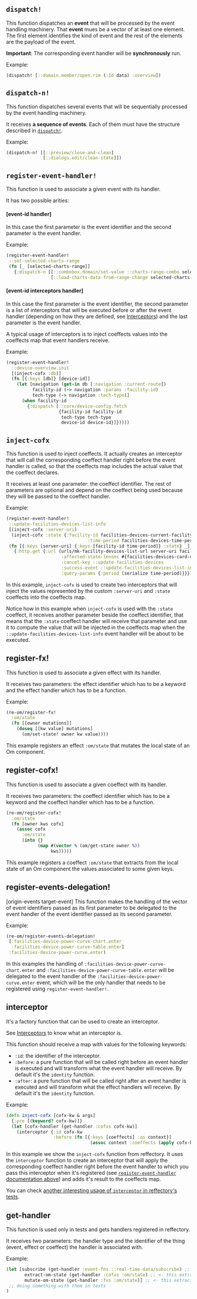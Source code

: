 ## `dispatch!`
This function dispatches an **event** that will be processed by the event handling machinery.
That **event** mues be a vector of at least one element. The first element identifies the kind of event and the rest of the elements are the payload of the event.

**Important**: The corresponding event handler will be **synchronously** run.

Example:
```clj
(dispatch! [::domain.member/open.rim (:Id data) :overview])
```

## `dispatch-n!`
This function dispatches several events that will be sequentially processed by the event handling machinery.

It receives **a sequence of events**. Each of them must have the structure described in [`dispatch!`](https://github.com/GreenPowerMonitor/reffectory/blob/master/docs/api.md#dispatch).

Example:
```clj
(dispatch-n! [[::preview/close-and-clean]
              [::dialogs.edit/clean-state]])
```

## `register-event-handler!`
This function is used to associate a given event with its handler.

It has two possible arities:

#### [event-id handler]

In this case the first parameter is the event identifier and
the second parameter is the event handler.

Example:
```clj
(register-event-handler!
 ::set-selected-charts-range
 (fn [_ [selected-charts-range]]
   {:dispatch-n [[::combobox.domain/set-value ::charts-range-combo selected-charts-range]
                 [::load-charts-data-from-range-change selected-charts-range]]}))
```

#### [event-id interceptors handler]

In this case the first parameter is the event identifier,
the second parameter is a list of interceptors that will be executed before or after the event handler
(depending on how they are defined, see [Interceptors](https://github.com/GreenPowerMonitor/reffectory/blob/master/docs/interceptors.md))
and the last parameter is the event handler.

A typical usage of interceptors is to inject coeffects values into the coeffects map that event handlers receive.

Example:
```clj
(register-event-handler!
  ::device-overview.init
  [(inject-cofx :db)]
  (fn [{:keys [db]} [device-id]]
    (let [navigation (get-in db [:navigation :current-route])
          facility-id (-> navigation :params :facility-id)
          tech-type (-> navigation :tech-type)]
      (when facility-id
        {:dispatch [::core/device-config.fetch
                    {facility-id facility-id
                     tech-type tech-type
                     device-id device-id}]}))))
```

## `inject-cofx`
This function is used to inject coeffects. It actually creates an interceptor that
will call the corresponding coeffect handler right before the event handler is called,
so that the coeffects map includes the actual value that the coeffect declares.

It receives at least one parameter: the coeffect identifier.
The rest of parameters are optional and depend on the coeffect being used because
they will be passed to the coeffect handler.

Example:
```clj
(register-event-handler!
 ::update-facilities-devices-list-info
 [(inject-cofx :server-uri)
  (inject-cofx :state {:facility-id facilities-devices-current-facility-id-lens
                               :time-period facilities-devices-time-period-lens})]
 (fn [{:keys [server-uri] {:keys [facility-id time-period]} :state} _]
   {:http.get {:url (urls/mk-facility-devices-list-url server-uri facility-id)
                     :affected-state-lenses #{facilities-devices-card-devices-state-lens}
                     :cancel-key ::update-facilities-devices
                     :success-event ::update-facilities-devices-list-info-succeeded
                     :query-params {:period (serialize time-period)}}}))
```

In this example, `inject-cofx` is used to create two interceptors that will inject the values
represented by the custom `:server-uri` and `:state` coeffects into the coeffects map.

Notice how in this example when `inject-cofx` is used with the `:state` coeffect, it receives another parameter beside the coeffect identifier,
that means that the `:state` coeffect handler will receive that parameter and use it to compute the value that will be injected in the coeffects map
when the `::update-facilities-devices-list-info` event handler will be about to be executed.

## register-fx!
This function is used to associate a given effect with its handler.

It receives two parameters: the effect identifier which has to be a keyword and the effect handler which has to be a function.

Example:
```clj
(re-om/register-fx!
  :om/state
  (fn [[owner mutations]]
    (doseq [[kw value] mutations]
      (om/set-state! owner kw value))))
```

This example registers an effect `:om/state` that mutates the local state of an Om component.

## register-cofx!
This function is used to associate a given coeffect with its handler.

It receives two parameters: the coeffect identifier which has to be a keyword and the coeffect handler which has to be a function.

```clj
(re-om/register-cofx!
  :om/state
  (fn [owner kws cofx]
    (assoc cofx
      :om/state
      (into {}
            (map #(vector % (om/get-state owner %))
                 kws)))))
```

This example registers a coeffect `:om/state` that extracts from the local state of an Om component
the values associated to some given keys.

## register-events-delegation!
[origin-events target-event]
This function makes the handling of the vector of event identifiers passed as its first parameter
to be delegated to the event handler of the event identifier passed as its second parameter.

Example:
```clj
(re-om/register-events-delegation!
 [:facilities-device-power-curve-chart.enter
  :facilities-device-power-curve-table.enter]
 :facilities-device-power-curve.enter)
```

In this examples the handling of `:facilities-device-power-curve-chart.enter` and `:facilities-device-power-curve-table.enter`
will be delegated to the event handler of the `:facilities-device-power-curve.enter` event,
which will be the only handler that needs to be registered using `register-event-handler!`.


## interceptor
It's a factory function that can be used to create an interceptor.

See [Interceptors](https://github.com/GreenPowerMonitor/reffectory/blob/master/docs/interceptors.md) to know what an interceptor is.

This function should receive a map with values for the following keywords:
* `:id`: the identifier of the interceptor.
* `:before`: a pure function that will be called right before an event handler is executed and will transform what the event handler will receive. By default it's the `identity` function.
* `:after`: a pure function that will be called right after an event handler is executed and will transform what the effect handlers will receive. By default it's the `identity` function.

Example:
```clj
(defn inject-cofx [cofx-kw & args]
  {:pre [(keyword? cofx-kw)]}
  (let [cofx-handler (get-handler :cofxs cofx-kw)]
    (interceptor {:id cofx-kw
                  :before (fn [{:keys [coeffects] :as context}]
                                (assoc context :coeffects (apply cofx-handler (concat args [coeffects]))))})))
```

In this example we show the `inject-cofx` function from reffectory. It uses the `interceptor` function to create an interceptor that
will apply the corresponding coeffect handler right before the event handler to which you pass this interceptor when it's registered (see [`register-event-handler` documentation above](https://github.com/GreenPowerMonitor/reffectory/blob/master/docs/api.md#register-event-handler))
and adds it's result to the coeffects map.

You can check [another interesting usage of `interceptor` in reffectory's tests](https://github.com/GreenPowerMonitor/reffectory/blob/bfa13d839782f103cc83502c1b5b4c020887da14/test/greenpowermonitor/reffectory_test.cljc#L49).

## get-handler
This function is used only in tests and gets handlers registered in reffectory.

It receives two parameters:  the handler type and the identifier of
the thing (event, effect or coeffect) the handler is associated with.

Example:
```clj
(let [subscribe (get-handler :event-fns ::real-time-data/subscribe) ;; <- this extracts an event handler
       extract-om-state (get-handler :cofxs :om/state) ;; <- this extracts a coeffect handler
       mutate-om-state (get-handler :fxs :om/state)] ;; <- this extracts an effect handler
 ;; doing something with them in tests
)
```
